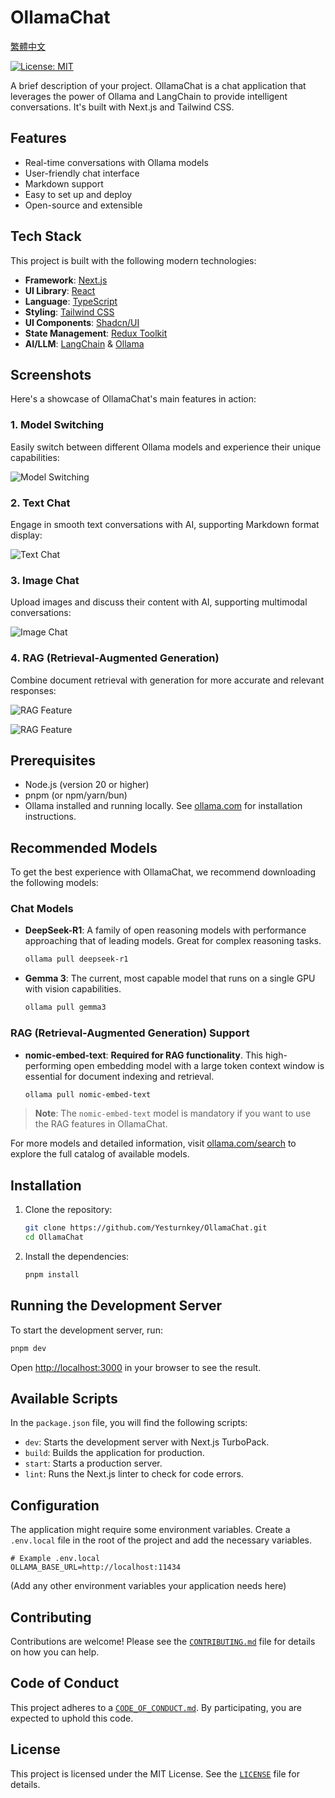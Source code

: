# OllamaChat

[繁體中文](./README.zh-TW.md)

[![License: MIT](https://img.shields.io/badge/License-MIT-yellow.svg)](https://opensource.org/licenses/MIT)

A brief description of your project. OllamaChat is a chat application that leverages the power of Ollama and LangChain to provide intelligent conversations. It's built with Next.js and Tailwind CSS.

## Features

- Real-time conversations with Ollama models
- User-friendly chat interface
- Markdown support
- Easy to set up and deploy
- Open-source and extensible

## Tech Stack

This project is built with the following modern technologies:

- **Framework**: [Next.js](https://nextjs.org/)
- **UI Library**: [React](https://react.dev/)
- **Language**: [TypeScript](https://www.typescriptlang.org/)
- **Styling**: [Tailwind CSS](https://tailwindcss.com/)
- **UI Components**: [Shadcn/UI](https://ui.shadcn.com/)
- **State Management**: [Redux Toolkit](https://redux-toolkit.js.org/)
- **AI/LLM**: [LangChain](https://www.langchain.com/) & [Ollama](https://ollama.com/)

## Screenshots

Here's a showcase of OllamaChat's main features in action:

### 1. Model Switching

Easily switch between different Ollama models and experience their unique capabilities:

![Model Switching](./public/images/model-switching.png)

### 2. Text Chat

Engage in smooth text conversations with AI, supporting Markdown format display:

![Text Chat](./public/images/text-chat.png)

### 3. Image Chat

Upload images and discuss their content with AI, supporting multimodal conversations:

![Image Chat](./public/images/image-chat.png)

### 4. RAG (Retrieval-Augmented Generation)

Combine document retrieval with generation for more accurate and relevant responses:

![RAG Feature](./public/images/rag-demo1.png)

![RAG Feature](./public/images/rag-demo2.png)

## Prerequisites

- Node.js (version 20 or higher)
- pnpm (or npm/yarn/bun)
- Ollama installed and running locally. See [ollama.com](https://ollama.com) for installation instructions.

## Recommended Models

To get the best experience with OllamaChat, we recommend downloading the following models:

### Chat Models

- **DeepSeek-R1**: A family of open reasoning models with performance approaching that of leading models. Great for complex reasoning tasks.

  ```bash
  ollama pull deepseek-r1
  ```

- **Gemma 3**: The current, most capable model that runs on a single GPU with vision capabilities.
  ```bash
  ollama pull gemma3
  ```

### RAG (Retrieval-Augmented Generation) Support

- **nomic-embed-text**: **Required for RAG functionality**. This high-performing open embedding model with a large token context window is essential for document indexing and retrieval.
  ```bash
  ollama pull nomic-embed-text
  ```

> **Note**: The `nomic-embed-text` model is mandatory if you want to use the RAG features in OllamaChat.

For more models and detailed information, visit [ollama.com/search](https://ollama.com/search) to explore the full catalog of available models.

## Installation

1.  Clone the repository:

    ```bash
    git clone https://github.com/Yesturnkey/OllamaChat.git
    cd OllamaChat
    ```

2.  Install the dependencies:

    ```bash
    pnpm install
    ```

## Running the Development Server

To start the development server, run:

```bash
pnpm dev
```

Open [http://localhost:3000](http://localhost:3000) in your browser to see the result.

## Available Scripts

In the `package.json` file, you will find the following scripts:

- `dev`: Starts the development server with Next.js TurboPack.
- `build`: Builds the application for production.
- `start`: Starts a production server.
- `lint`: Runs the Next.js linter to check for code errors.

## Configuration

The application might require some environment variables. Create a `.env.local` file in the root of the project and add the necessary variables.

```
# Example .env.local
OLLAMA_BASE_URL=http://localhost:11434
```

(Add any other environment variables your application needs here)

## Contributing

Contributions are welcome! Please see the [`CONTRIBUTING.md`](./CONTRIBUTING.md) file for details on how you can help.

## Code of Conduct

This project adheres to a [`CODE_OF_CONDUCT.md`](./CODE_OF_CONDUCT.md). By participating, you are expected to uphold this code.

## License

This project is licensed under the MIT License. See the [`LICENSE`](./LICENSE) file for details.
